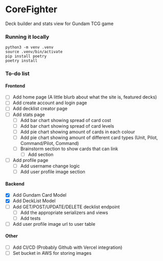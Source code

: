 # CoreFighter
Deck builder and stats view for Gundam TCG game

### Running it locally
```
python3 -m venv .venv
source .venv/bin/activate
pip install poetry
poetry install
```


### To-do list

#### Frontend
- [ ] Add home page (A little blurb about what the site is, featured decks)
- [ ] Add create account and login page
- [ ] Add decklist creator page
- [ ] Add stats page
  - [ ] Add bar chart showing spread of card cost
  - [ ] Add bar chart showing spread of card levels
  - [ ] Add pie chart showing amount of cards in each colour
  - [ ] Add pie chart showing amount of different card types (Unit, Pilot, Command/Pilot, Command)
  - [ ] Brainstorm section to show cards that can link
    - [ ] Add section
- [ ] Add profile page
  - [ ] Add username change logic
  - [ ] Add user profile image section

#### Backend
- [x] Add Gundam Card Model
- [x] Add DeckList Model
- [ ] Add GET/POST/UPDATE/DELETE decklist endpoint
  - [ ] Add the appropriate serializers and views
  - [ ] Add tests
- [ ] Add user profile image url to user table

#### Other
- [ ] Add CI/CD (Probably Github with Vercel integration)
- [ ] Set bucket in AWS for storing images